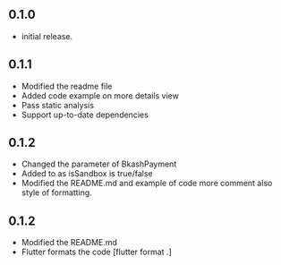 ## 0.1.0

* initial release.

## 0.1.1
* Modified the readme file
* Added code example on more details view
* Pass static analysis
* Support up-to-date dependencies

## 0.1.2
* Changed the parameter of BkashPayment
* Added to as isSandbox is true/false
* Modified the README.md and example of code more comment also style of formatting. 

## 0.1.2
* Modified the README.md
* Flutter formats the code [flutter format .]
